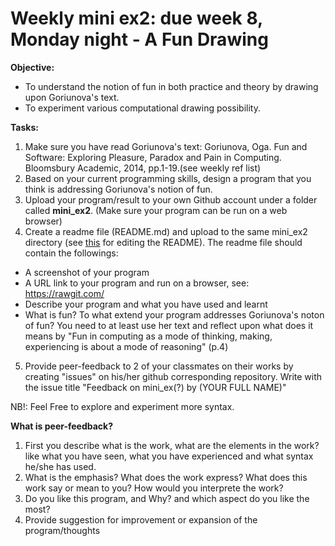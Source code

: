 # Weekly mini ex2: due week 8, Monday night - A Fun Drawing

**Objective:**
- To understand the notion of fun in both practice and theory by drawing upon Goriunova's text. 
- To experiment various computational drawing possibility.

**Tasks:**
1. Make sure you have read Goriunova's text: Goriunova, Oga. Fun and Software: Exploring Pleasure, Paradox and Pain in Computing. Bloomsbury Academic, 2014, pp.1-19.(see weekly ref list)
2. Based on your current programming skills, design a program that you think is addressing Goriunova's notion of fun.
3. Upload your program/result to your own Github account under a folder called **mini_ex2**. (Make sure your program can be run on a web browser) 
4. Create a readme file (README.md) and upload to the same mini_ex2 directory (see [this](https://github.com/adam-p/markdown-here/wiki/Markdown-Cheatsheet) for editing the README). The readme file should contain the followings:
- A screenshot of your program
- A URL link to your program and run on a browser, see: https://rawgit.com/
- Describe your program and what you have used and learnt
- What is fun? To what extend your program addresses Goriunova's noton of fun? You need to at least use her text and reflect upon what does it means by "Fun in computing as a mode of thinking, making, experiencing is about a mode of reasoning" (p.4)
5. Provide peer-feedback to 2 of your classmates on their works by creating "issues" on his/her github corresponding repository. Write with the issue title "Feedback on mini_ex(?) by (YOUR FULL NAME)"

NB!: Feel Free to explore and experiment more syntax.

**What is peer-feedback?**
1. First you describe what is the work, what are the elements in the work? like what you have seen, what you have experienced and what syntax he/she has used.
2. What is the emphasis? What does the work express? What does this work say or mean to you? How would you interprete the work?
3. Do you like this program, and Why? and which aspect do you like the most? 
4. Provide suggestion for improvement or expansion of the program/thoughts
